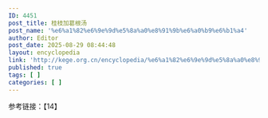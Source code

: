 ```yaml
---
ID: 4451
post_title: 桂枝加葛根汤
post_name: '%e6%a1%82%e6%9e%9d%e5%8a%a0%e8%91%9b%e6%a0%b9%e6%b1%a4'
author: Editor
post_date: 2025-08-29 08:44:48
layout: encyclopedia
link: 'http://kege.org.cn/encyclopedia/%e6%a1%82%e6%9e%9d%e5%8a%a0%e8%91%9b%e6%a0%b9%e6%b1%a4'
published: true
tags: [ ]
categories: [ ]
---
```

参考链接：【14】